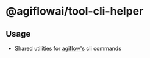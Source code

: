 # @agiflowai/tool-cli-helper

## Usage
- Shared utilities for [agiflow's](https://agiflow.io) cli commands  
